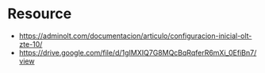 # Resource
- https://adminolt.com/documentacion/articulo/configuracion-inicial-olt-zte-10/
- https://drive.google.com/file/d/1gIMXIQ7G8MQcBqRqferR6mXi_0EfiBn7/view
